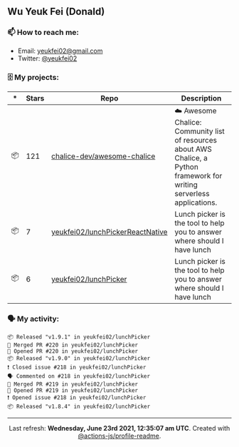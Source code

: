 ## Wu Yeuk Fei (Donald)

### 📫 How to reach me:

- Email: [yeukfei02@gmail.com](yeukfei02@gmail.com)
- Twitter: [@yeukfei02](https://twitter.com/yeukfei02)

### 🗄 My projects:

|*|Stars|Repo|Description|
|---|---|---|---|
| 📦 | 121 | [chalice-dev/awesome-chalice](https://github.com/chalice-dev/awesome-chalice) | ☁️ Awesome Chalice: Community list of resources about AWS Chalice, a Python framework for writing serverless applications. |
| 📦 | 7 | [yeukfei02/lunchPickerReactNative](https://github.com/yeukfei02/lunchPickerReactNative) | Lunch picker is the tool to help you to answer where should I have lunch |
| 📦 | 6 | [yeukfei02/lunchPicker](https://github.com/yeukfei02/lunchPicker) | Lunch picker is the tool to help you to answer where should I have lunch |

### 🗣 My activity:

```
📦 Released "v1.9.1" in yeukfei02/lunchPicker
🎉 Merged PR #220 in yeukfei02/lunchPicker
💪 Opened PR #220 in yeukfei02/lunchPicker
📦 Released "v1.9.0" in yeukfei02/lunchPicker
❗️ Closed issue #218 in yeukfei02/lunchPicker
🗣 Commented on #218 in yeukfei02/lunchPicker
🎉 Merged PR #219 in yeukfei02/lunchPicker
💪 Opened PR #219 in yeukfei02/lunchPicker
❗️ Opened issue #218 in yeukfei02/lunchPicker
📦 Released "v1.8.4" in yeukfei02/lunchPicker
```

---

<p align="center">Last refresh: <b>Wednesday, June 23rd 2021, 12:35:07 am UTC</b>. Created with <a href=https://github.com/marketplace/actions/profile-readme>@actions-js/profile-readme</a>.</p>
